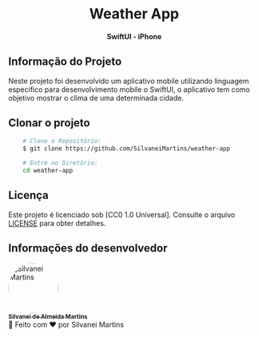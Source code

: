<h1 align="center">
  Weather App
</h1>

<h4 align="center">
  SwiftUI - iPhone
</h4>

## Informação do Projeto

Neste projeto foi desenvolvido um aplicativo mobile utilizando linguagem especifico para desenvolvimento mobile o SwiftUI, o aplicativo tem como objetivo mostrar o clima de uma determinada cidade.

## Clonar o projeto

```bash
    # Clone o Repositório:
    $ git clone https://github.com/SilvaneiMartins/weather-app

    # Entre no Diretório:
    cd weather-app
```

## Licença

Este projeto é licenciado sob [CC0 1.0 Universal]. Consulte o arquivo [LICENSE](https://github.com/SilvaneiMartins/weather-app/blob/master/LICENSE) para obter detalhes.

## Informações do desenvolvedor

<a href="https://github.com/SilvaneiMartins">
    <img
        style="border-radius:50%"
        src="https://github.com/SilvaneiMartins.png"
        width="100px;"
        alt="Silvanei Martins"
    />
    <br />
    <sub>
        <b>Silvanei de Almeida Martins</b>
    </sub>
</a>
     <a href="https://github.com/SilvaneiMartins" title="Silvanei martins" >
 </a>
<br />
🚀 Feito com ❤️ por Silvanei Martins
